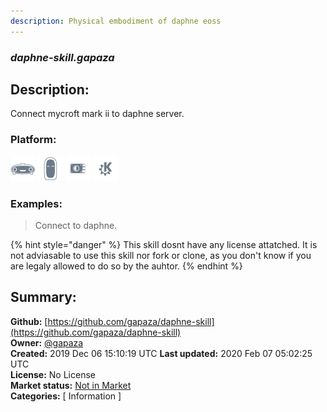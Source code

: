 ```yaml
---
description: Physical embodiment of daphne eoss
---
```


### _daphne-skill.gapaza_  
## Description:  
Connect mycroft mark ii to daphne server.  
  
  
### Platform:  
 ![Mark I](../.gitbook/assets/mark-1-icon.png)  ![Mark II](../.gitbook/assets/mark-2-icon.png)  ![Picroft](../.gitbook/assets/picroft-icon.png)  ![plasmoid](../.gitbook/assets/kde.png)   
### Examples:  
> Connect to daphne.  
  
{% hint style="danger" %}
This skill dosnt have any license attatched. It is not adviasable to use this skill nor fork or clone, as you don't know if you are legaly allowed to do so by the auhtor.
{% endhint %}
  
## Summary:  
**Github:** [https://github.com/gapaza/daphne-skill](https://github.com/gapaza/daphne-skill)  
**Owner:** [@gapaza](https://github.com/gapaza)  
**Created:** 2019 Dec 06 15:10:19 UTC  **Last updated:** 2020 Feb 07 05:02:25 UTC  
**License:** No License  
**Market status:** [Not in Market](https://market.mycroft.ai/skill/)  
**Categories:** [ Information ]   
